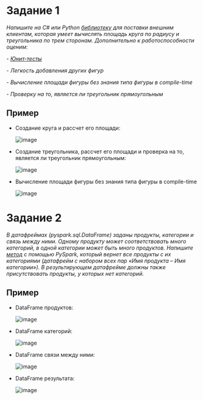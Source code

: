 # Задание 1

*Напишите на C# или Python [библиотеку](https://github.com/pilferer01/MindBox_Assignments/blob/main/pyfigure/figures.py) для поставки внешним клиентам, которая умеет вычислять площадь круга по радиусу и треугольника по трем сторонам.
Дополнительно к работоспособности оценим:*

 *- [Юнит-тесты](https://github.com/pilferer01/MindBox_Assignments/tree/main/pyfigure/test)*
 
 *- Легкость добавления других фигур*
 
 *- Вычисление площади фигуры без знания типа фигуры в compile-time*
 
 *- Проверку на то, является ли треугольник прямоугольным*

 ## Пример
* Создание круга и рассчет его площади:

  ![image](https://github.com/pilferer01/MindBox_Assignments/assets/138681783/e5ab4edd-1836-4f90-9089-57fa7dd1de20)

* Создание треугольника, рассчет его площади и проверка на то, является ли треугольник прямоугольным:

  ![image](https://github.com/pilferer01/MindBox_Assignments/assets/138681783/ba06aa41-2e68-45b5-9bb8-ed5a5d325afb)

* Вычисление площади фигуры без знания типа фигуры в compile-time

  ![image](https://github.com/pilferer01/MindBox_Assignments/assets/138681783/38a1ab08-6536-4c08-a91b-f68553cbcd29)

# Задание 2

*В датафреймах (pyspark.sql.DataFrame) заданы продукты, категории и связь между ними. Одному продукту может соответствовать много категорий, в одной категории может быть много продуктов.
Напишите [метод](https://github.com/pilferer01/MindBox_Assignments/blob/main/dataframe/dataframe.py) с помощью PySpark, который вернет все продукты с их категориями (датафрейм с набором всех пар «Имя продукта – Имя категории»). 
В результирующем датафрейме должны также присутствовать продукты, у которых нет категорий.*

 ## Пример
* DataFrame продуктов:

  ![image](https://github.com/pilferer01/MindBox_Assignments/assets/138681783/cd326157-c383-40c1-92ab-475942224203)

* DataFrame категорий:

  ![image](https://github.com/pilferer01/MindBox_Assignments/assets/138681783/af270b79-4837-453e-9545-9822c384f86f)

* DataFrame связи между ними:

  ![image](https://github.com/pilferer01/MindBox_Assignments/assets/138681783/8fa0430f-e9ec-42f2-9536-13b17080e450)

* DataFrame результата:

  ![image](https://github.com/pilferer01/MindBox_Assignments/assets/138681783/b169d63b-4785-4b27-a961-16bff8f21f19)




